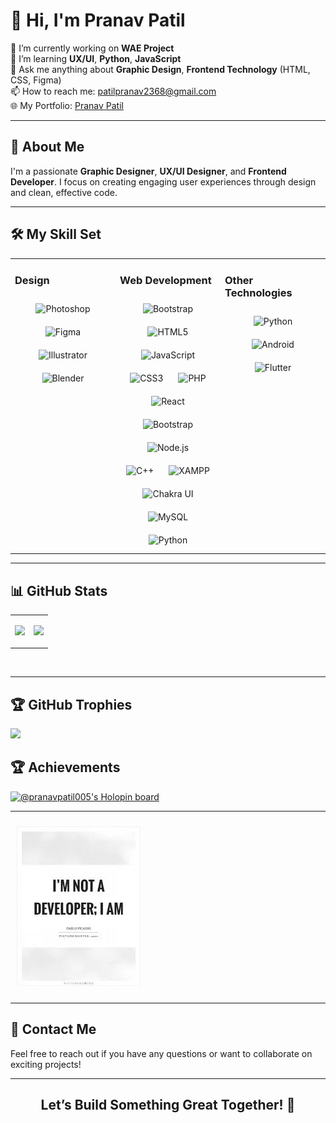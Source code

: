 # 👋 Hi, I'm Pranav Patil

🔭 I’m currently working on **WAE Project**  
🌱 I’m learning **UX/UI**, **Python**, **JavaScript**  
💬 Ask me anything about **Graphic Design**, **Frontend Technology** (HTML, CSS, Figma)  
📫 How to reach me: [patilpranav2368@gmail.com](mailto:patilpranav2368@gmail.com)  
🌐 My Portfolio: [Pranav Patil](https://pranavpatil.me)  

---

## 🌟 About Me

I'm a passionate **Graphic Designer**, **UX/UI Designer**, and **Frontend Developer**. I focus on creating engaging user experiences through design and clean, effective code. 

---

## 🛠️ My Skill Set
<table><tr><td valign="top" width="33%">

### Design
<div align="center">
  <img style="margin: 10px" src="https://profilinator.rishav.dev/skills-assets/photoshop-plain.svg" alt="Photoshop" height="25" />
  <img style="margin: 10px" src="https://profilinator.rishav.dev/skills-assets/figma-icon.svg" alt="Figma" height="25" />
  <img style="margin: 10px" src="https://profilinator.rishav.dev/skills-assets/adobe_illustrator-icon.svg" alt="Illustrator" height="25" />
  <img style="margin: 10px" src="https://profilinator.rishav.dev/skills-assets/blender_community_badge_white.svg" alt="Blender" height="25" />
</div>

</td><td valign="top" width="33%">

### Web Development
<div align="center">
  <img style="margin: 10px" src="https://profilinator.rishav.dev/skills-assets/bootstrap-plain.svg" alt="Bootstrap" height="25" />
  <img style="margin: 10px" src="https://profilinator.rishav.dev/skills-assets/html5-original-wordmark.svg" alt="HTML5" height="25" />
  <img style="margin: 10px" src="https://profilinator.rishav.dev/skills-assets/javascript-original.svg" alt="JavaScript" height="25" />
  <img style="margin: 10px" src="https://profilinator.rishav.dev/skills-assets/css3-original-wordmark.svg" alt="CSS3" height="25" />
  <img style="margin: 10px" src="https://profilinator.rishav.dev/skills-assets/php-original.svg" alt="PHP" height="25" />
<img style="margin: 10px" src="https://profilinator.rishav.dev/skills-assets/react-original-wordmark.svg" alt="React" height="25" />
<img style="margin: 10px" src="https://profilinator.rishav.dev/skills-assets/bootstrap-plain.svg" alt="Bootstrap" height="25" />
<img style="margin: 10px" src="https://profilinator.rishav.dev/skills-assets/nodejs-original-wordmark.svg" alt="Node.js" height="25" />
<img style="margin: 10px" src="https://profilinator.rishav.dev/skills-assets/cplusplus-original.svg" alt="C++" height="25" />
<img style="margin: 10px" src="https://profilinator.rishav.dev/skills-assets/xampp.png" alt="XAMPP" height="25" />
<img style="margin: 10px" src="https://profilinator.rishav.dev/skills-assets/chakraui.png" alt="Chakra UI" height="25" />
<img style="margin: 10px" src="https://profilinator.rishav.dev/skills-assets/mysql-original-wordmark.svg" alt="MySQL" height="25" />
<img style="margin: 10px" src="https://profilinator.rishav.dev/skills-assets/python-original.svg" alt="Python" height="25" />


</div>

</td><td valign="top" width="33%">

### Other Technologies
<div align="center">
  <img style="margin: 10px" src="https://profilinator.rishav.dev/skills-assets/python-original.svg" alt="Python" height="25" />
  <img style="margin: 10px" src="https://profilinator.rishav.dev/skills-assets/android-original-wordmark.svg" alt="Android" height="25" />
  <img style="margin: 10px" src="https://profilinator.rishav.dev/skills-assets/flutterio-icon.svg" alt="Flutter" height="25" />
</div>

</td></tr></table>

---
<!--
📝 ***Feel free to contact me. I am always here ...*** <img src="https://media.giphy.com/media/WUlplcMpOCEmTGBtBW/giphy.gif" width="30">  [![Github](https://img.shields.io/github/followers/pranavpatil005?label=Follow%20Me&style=social)](https://github.com/pranavpatil005)
<br>
<br>
[![Linkedin](https://img.shields.io/badge/LinkedIn-Pranav%20Patil-blue?logo=Linkedin&logoColor=blue&labelColor=black)](https://www.linkedin.com/in/pranavpatil1705/)

<br>
[![Codepen](https://img.shields.io/badge/Codepen-Ahmad%20Sawalqeh-gray?logo=codepen&logoColor=white&labelColor=black)](https://codepen.io/AhmadSawalqeh)
[![Codesandbox](https://img.shields.io/badge/Codesandbox-Ahmad%20Sawalqeh-gray?logo=codesandbox&logoColor=white&labelColor=black)](https://codesandbox.io/u/Ahmad-Sawalqeh)
[![HackerRank](https://img.shields.io/badge/HackerRank-sawalqa_jo-brightgreen?logo=HackerRank&logoColor=Green&labelColor=black)](https://www.hackerrank.com/sawalqa_jo)
[![Codepen](https://img.shields.io/badge/Codewars-Ahmad%20Sawalqeh-maroon?logo=codewars&logoColor=maroon&labelColor=black)](https://www.codewars.com/users/Ahmad-Sawalqeh)
 -->


## 📊 GitHub Stats
<table><tr><td valign="top" width="50%">

![](https://github-readme-stats.vercel.app/api?username=pranavpatil005&theme=dark&hide_border=true&include_all_commits=false&count_private=true)

</td><td valign="top" width="50%">

![](https://github-readme-stats.vercel.app/api/top-langs/?username=pranavpatil005&theme=dark&hide_border=true&include_all_commits=false&count_private=true&layout=compact)

</td></tr></table>
<br />

---
## 🏆 GitHub Trophies
![](https://github-profile-trophy.vercel.app/?username=pranavpatil005&theme=algolia&no-frame=false&no-bg=false&margin-w=4)


## 🏆 Achievements
[![@pranavpatil005's Holopin board](https://holopin.me/pranavpatil005)](https://holopin.io/@pranavpatil005)

---

 <img style="margin: 10px" src="download.jpg"/>


---

## 📧 Contact Me
Feel free to reach out if you have any questions or want to collaborate on exciting projects!

---

<h2 align='center'><strong>Let’s Build Something Great Together! 🌟</strong></h2>


<!--START_SECTION:activity-->

<!--END_SECTION:activity-->
